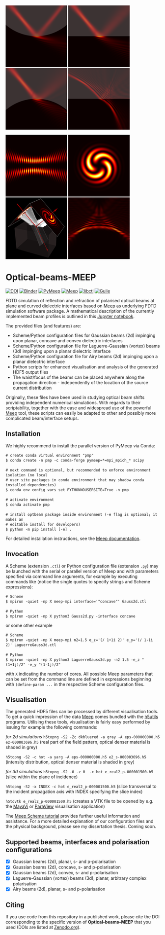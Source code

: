 ![concave](scripts/Gauss_2d/img/concave_intensity_cropped_rotated_resized.png)
![planar](scripts/Gauss_2d/img/planar_intensity_cropped_rotated_resized.png)
![convex](scripts/Gauss_2d/img/convex_intensity_cropped_rotated_resized.png)
![Airy](scripts/Airy_2d/img/Airy_beam_M_0_W_4_scattering.png)

![snap](scripts/Laguerre_Gauss_3d/img/vortex_beam_m_2_longitudinal_resized.png)
![snap](scripts/Laguerre_Gauss_3d/img/vortex_beam_m_2_transverse_resized.png)
![snap](scripts/Laguerre_Gauss_3d/img/vortex_beam_m_2_3d_half_resized.png)
![Airy](scripts/Airy_2d/img/Airy_beam_M_0_W_4_free_space.png)

# Optical-beams-MEEP
[![DOI](https://zenodo.org/badge/91711821.svg)](https://zenodo.org/badge/latestdoi/91711821)
[![Binder](https://mybinder.org/badge_logo.svg)](https://mybinder.org/v2/gh/DanielKotik/Optical-beams-MEEP/master?filepath=beam_profiles.ipynb)
[![PyMeep](https://img.shields.io/badge/PyMeep-1.12.0-success)](https://img.shields.io/badge/PyMeep-1.12.0-success)
[![Meep](https://img.shields.io/badge/Meep-1.7.0-success)](https://github.com/NanoComp/meep)
[![libctl](https://img.shields.io/badge/libctl-4.1.4-success)](https://github.com/NanoComp/libctl/)
[![Guile](https://img.shields.io/badge/Guile-2.2.3--4-success)](https://www.gnu.org/software/guile/)

FDTD simulation of reflection and refraction of polarised optical beams at plane and curved dielectric interfaces based on [Meep](https://github.com/stevengj/meep) as underlying FDTD simulation software package. A mathematical description of the currently implemented beam profiles is outlined in this [Jupyter notebook](https://github.com/DanielKotik/Optical-beams-MEEP/blob/master/beam_profiles.ipynb).

The provided files (and features) are:
*   Scheme/Python configuration files for Gaussian beams (2d) impinging upon planar, concave and convex dielectric interfaces
*   Scheme/Python configuration file for Laguerre-Gaussian (vortex) beams (3d) impinging upon a planar dielectric interface
*   Scheme/Python configuration file for Airy beams (2d) impinging upon a planar dielectric interface
*   Python scripts for enhanced visualisation and analysis of the generated HDF5 output files
*   The waist/focus of the beams can be placed anywhere along the propagation direction - independently of the location of the source current distribution

Originally, these files have been used in studying optical beam shifts providing independent numerical simulations. With regards to their scriptability, together with the ease and widespread use of the powerful [Meep](https://github.com/stevengj/meep) tool, these scripts can easily be adapted to other and possibly more complicated beam/interface setups.

## Installation
We highly recommend to install the parallel version of PyMeep via Conda:

```shell
# create conda virtual environment "pmp"
$ conda create -n pmp -c conda-forge pymeep=*=mpi_mpich_* scipy

# next command is optional, but recommended to enforce environment isolation (no local
# user site packages in conda environment that may shadow conda installed dependencies)
$ conda env config vars set PYTHONNOUSERSITE=True -n pmp

# activate environment
$ conda activate pmp

# install optbeam package inside environment (-e flag is optional; it makes an
# editable install for developers)
$ python -m pip install [-e] .
```

For detailed installation instructions, see the [Meep documentation](https://meep.readthedocs.io/en/latest/Installation/#conda-packages).

## Invocation
A Scheme (extension ``.ctl``) or Python configuration file (extension `.py`) may be launched with the serial or parallel version of Meep and with parameters specified via command line arguments, for example by executing commands like (notice the single quotes to specify strings and Scheme expressions):

```shell
# Scheme
$ mpirun -quiet -np X meep-mpi interface='"concave"' Gauss2d.ctl

# Python
$ mpirun -quiet -np X python3 Gauss2d.py -interface concave
```

or some other example

```shell
# Scheme
$ mpirun -quiet -np X meep-mpi n2=1.5 e_z='(/ 1+1i 2)' e_y='(/ 1-1i 2)' LaguerreGauss3d.ctl

# Python
$ mpirun -quiet -np X python3 LaguerreGauss3d.py -n2 1.5 -e_z "(1+1j)/2" -e_y "(1-1j)/2"
```

with ``X`` indicating the number of cores. All possible Meep parameters that can be set from the command line are
defined in expressions beginning with ``(define-param ...`` in the respective Scheme configuration files.

## Visualisation
The generated HDF5 files can be processed by different visualisation tools. To get a quick impression of the data
[Meep](https://github.com/stevengj/meep) comes bundled with the [h5utils](https://github.com/stevengj/h5utils)
programs. Utilising these tools, visualisation is fairly easy performed by issuing for example the following commands:

_for 2d simulations_
``h5topng -S2 -Zc dkbluered -a gray -A eps-000000000.h5 ez-000003696.h5`` (real part of the field pattern, optical
denser material is shaded in grey)

``h5topng -S2 -c hot -a yarg -A eps-000000000.h5 e2_s-000003696.h5`` (intensity distribution, optical
denser material is shaded in grey)

_for 3d simulations_
``h5topng -S2 -0 -z 0  -c hot e_real2_p-000001500.h5`` (slice within the plane of incidence)

``h5topng -S2 -x INDEX -c hot e_real2_p-000001500.h5`` (slice transversal to the incident propagation axis with INDEX specifying the slice index)

``h5tovtk e_real2_p-000001500.h5`` (creates a VTK file to be opened by e.g. the [MayaVi](https://github.com/enthought/mayavi) or [ParaView](https://github.com/Kitware/ParaView) visualisation application)

The [Meep Scheme tutorial](https://meep.readthedocs.io/en/latest/Scheme_Tutorials/Basics/) provides further useful
information and assistance.
For a more detailed explanation of our configuration files and the physical background, please see my dissertation thesis. Coming soon.

## Supported beams, interfaces and polarisation configurations
-   [x] Gaussian beams (2d), planar, s- and p-polarisation
-   [x] Gaussian beams (2d), concave, s- and p-polarisation
-   [x] Gaussian beams (2d), convex, s- and p-polarisation
-   [x] Laguerre-Gaussian (vortex) beams (3d), planar, arbitrary complex polarisation
-   [x] Airy beams (2d), planar, s- and p-polarisation

## Citing
If you use code from this repository in a published work, please cite the DOI
corresponding to the specific version of **Optical-beams-MEEP** that you used
(DOIs are listed at [Zenodo.org](https://zenodo.org/)).
